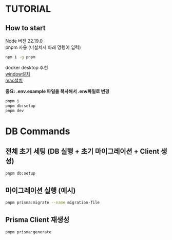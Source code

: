 # TUTORIAL

## How to start

Node 버전 22.19.0  
pnpm 사용 (미설치시 아래 명령어 입력)

```bash
npm i -g pnpm
```

docker desktop 추천  
[window설치](https://docs.docker.com/desktop/setup/install/windows-install/)  
[mac설치](https://docs.docker.com/desktop/setup/install/mac-install/)

**중요: .env.example 파일을 복사해서 .env파일로 변경**

```bash
pnpm i
pnpm db:setup
pnpm dev
```

# DB Commands

## 전체 초기 세팅 (DB 실행 + 초기 마이그레이션 + Client 생성)

```bash
pnpm db:setup
```

## 마이그레이션 실행 (예시)

```bash
pnpm prisma:migrate --name migration-file
```

## Prisma Client 재생성

```bash
pnpm prisma:generate
```
